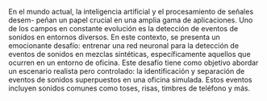 En el mundo actual, la inteligencia artificial y el procesamiento de señales desem-
peñan un papel crucial en una amplia gama de aplicaciones. Uno de los campos en
constante evolución es la detección de eventos de sonidos en entornos diversos. En
este contexto, se presenta un emocionante desafı́o: entrenar una red neuronal para
la detección de eventos de sonidos en mezclas sintéticas, especı́ficamente aquellos
que ocurren en un entorno de oficina.
Este desafı́o tiene como objetivo abordar un escenario realista pero controlado:
la identificación y separación de eventos de sonidos superpuestos en una oficina
simulada. Estos eventos incluyen sonidos comunes como toses, risas, timbres de
teléfono y más.
